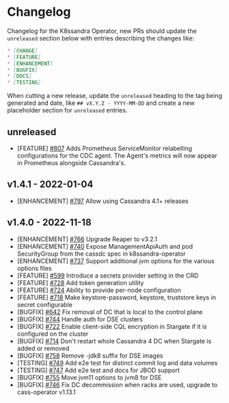 # Changelog

Changelog for the K8ssandra Operator, new PRs should update the `unreleased` section below with entries describing the changes like:

```markdown
* [CHANGE]
* [FEATURE]
* [ENHANCEMENT]
* [BUGFIX]
* [DOCS]
* [TESTING]
```

When cutting a new release, update the `unreleased` heading to the tag being generated and date, like `## vX.Y.Z - YYYY-MM-DD` and create a new placeholder section for  `unreleased` entries.

## unreleased
* [FEATURE] [#807](https://github.com/k8ssandra/k8ssandra-operator/pull/807) Adds Prometheus ServiceMonitor relabelling configurations for the CDC agent. The Agent's metrics will now appear in Prometheus alongside Cassandra's.


## v1.4.1 - 2022-01-04

* [ENHANCEMENT] [#797](https://github.com/k8ssandra/k8ssandra-operator/pull/797) Allow using Cassandra 4.1+ releases

## v1.4.0 - 2022-11-18

* [ENHANCEMENT] [#766](https://github.com/k8ssandra/k8ssandra-operator/issues/766) Upgrade Reaper to v3.2.1
* [ENHANCEMENT] [#740](https://github.com/k8ssandra/k8ssandra-operator/issues/740)  Expose ManagementApiAuth and pod SecurityGroup from the cassdc spec in k8ssandra-operator
* [ENHANCEMENT] [#737](https://github.com/k8ssandra/k8ssandra-operator/issues/737) Support additional jvm options for the various options files
* [FEATURE] [#599](https://github.com/k8ssandra/k8ssandra-operator/issues/599) Introduce a secrets provider setting in the CRD
* [FEATURE] [#728](https://github.com/k8ssandra/k8ssandra-operator/issues/728) Add token generation utility
* [FEATURE] [#724](https://github.com/k8ssandra/k8ssandra-operator/issues/724) Ability to provide per-node configuration
* [FEATURE] [#718](https://github.com/k8ssandra/k8ssandra-operator/issues/718) Make keystore-password, keystore, truststore keys in secret configurable
* [BUGFIX] [#642](https://github.com/k8ssandra/k8ssandra-operator/issues/642) Fix removal of DC that is local to the control plane
* [BUGFIX] [#744](https://github.com/k8ssandra/k8ssandra-operator/issues/744) Handle auth for DSE clusters
* [BUGFIX] [#722](https://github.com/k8ssandra/k8ssandra-operator/issues/722) Enable client-side CQL encryption in Stargate if it is configured on the cluster
* [BUGFIX] [#714](https://github.com/k8ssandra/k8ssandra-operator/issues/714) Don't restart whole Cassandra 4 DC when Stargate is added or removed
* [BUGFIX] [#758](https://github.com/k8ssandra/k8ssandra-operator/issues/758) Remove -jdk8 suffix for DSE images
* [TESTING] [#749](https://github.com/k8ssandra/k8ssandra-operator/issues/749) Add e2e test for distinct commit log and data volumes
* [TESTING] [#747](https://github.com/k8ssandra/k8ssandra-operator/issues/747) Add e2e test and docs for JBOD support
* [BUGFIX] [#755](https://github.com/k8ssandra/k8ssandra-operator/issues/755) Move jvm11 options to jvm8 for DSE
* [BUGFIX] [#746](https://github.com/k8ssandra/k8ssandra-operator/issues/746) Fix DC decommission when racks are used, upgrade to cass-operator v1.13.1

